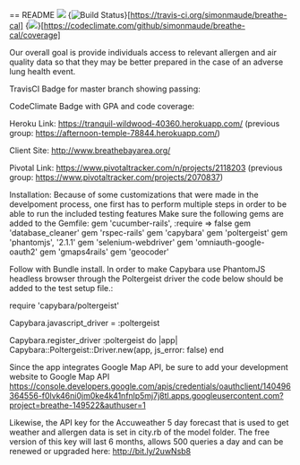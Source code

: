 == README
<a href="https://codeclimate.com/github/simonmaude/breathe-cal"><img src="https://codeclimate.com/github/simonmaude/breathe-cal/badges/gpa.svg" /></a>
{<img src="https://travis-ci.org/simonmaude/breathe-cal.svg?branch=master" alt="Build Status" />}[https://travis-ci.org/simonmaude/breathe-cal]
{<img src="https://codeclimate.com/github/simonmaude/breathe-cal/badges/coverage.svg" />}[https://codeclimate.com/github/simonmaude/breathe-cal/coverage]

Our overall goal is provide individuals access to relevant allergen and air quality data so that they may be better prepared in the case of an adverse lung health event.

TravisCI Badge for master branch showing passing:


CodeClimate Badge with GPA and code coverage:


Heroku Link:
https://tranquil-wildwood-40360.herokuapp.com/
(previous group: https://afternoon-temple-78844.herokuapp.com/)

Client Site:
http://www.breathebayarea.org/

Pivotal Link:
https://www.pivotaltracker.com/n/projects/2118203
(previous group: https://www.pivotaltracker.com/projects/2070837)

Installation:
 Because of some customizations that were made in the develpoment process, one first has to perform multiple steps in order to be able to run the included testing features
 Make sure the following gems are added to the Gemfile:
     gem 'cucumber-rails', :require => false
     gem 'database_cleaner'
     gem 'rspec-rails'
     gem 'capybara'
     gem 'poltergeist'
     gem 'phantomjs', '2.1.1'
     gem 'selenium-webdriver'
     gem 'omniauth-google-oauth2'
     gem 'gmaps4rails'
     gem 'geocoder'
     
 Follow with Bundle install.
 In order to make Capybara use PhantomJS headless browser through the Poltergeist driver the code below should be added to the test setup file.:
 
 require 'capybara/poltergeist'
 
 Capybara.javascript_driver = :poltergeist
 
 Capybara.register_driver :poltergeist do |app|  
   Capybara::Poltergeist::Driver.new(app, js_error: false)
 end  
 
 
Since the app integrates Google Map API, be sure to add your development website to Google Map API 
https://console.developers.google.com/apis/credentials/oauthclient/140496364556-f0lvk46ni0jm0ke4k41nfnlp5mj7j8tl.apps.googleusercontent.com?project=breathe-149522&authuser=1

Likewise, the API key for the Accuweather 5 day forecast that is used to get weather and allergen data is set in city.rb of the model folder. The free version of this key will last 6 months, allows 500 queries a day and can be renewed or upgraded here: http://bit.ly/2uwNsb8

